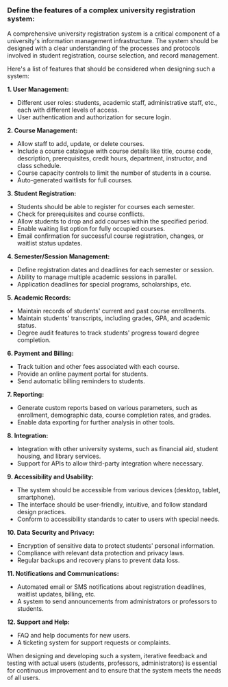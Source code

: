 ### Define the features of a complex university registration system:

A comprehensive university registration system is a critical component of a university's information management infrastructure. The system should be designed with a clear understanding of the processes and protocols involved in student registration, course selection, and record management. 

Here's a list of features that should be considered when designing such a system:

**1. User Management:**
- Different user roles: students, academic staff, administrative staff, etc., each with different levels of access.
- User authentication and authorization for secure login.

**2. Course Management:**
- Allow staff to add, update, or delete courses.
- Include a course catalogue with course details like title, course code, description, prerequisites, credit hours, department, instructor, and class schedule.
- Course capacity controls to limit the number of students in a course.
- Auto-generated waitlists for full courses.

**3. Student Registration:**
- Students should be able to register for courses each semester.
- Check for prerequisites and course conflicts.
- Allow students to drop and add courses within the specified period.
- Enable waiting list option for fully occupied courses.
- Email confirmation for successful course registration, changes, or waitlist status updates.

**4. Semester/Session Management:**
- Define registration dates and deadlines for each semester or session.
- Ability to manage multiple academic sessions in parallel.
- Application deadlines for special programs, scholarships, etc.

**5. Academic Records:**
- Maintain records of students' current and past course enrollments.
- Maintain students' transcripts, including grades, GPA, and academic status.
- Degree audit features to track students' progress toward degree completion.

**6. Payment and Billing:**
- Track tuition and other fees associated with each course.
- Provide an online payment portal for students.
- Send automatic billing reminders to students.

**7. Reporting:**
- Generate custom reports based on various parameters, such as enrollment, demographic data, course completion rates, and grades.
- Enable data exporting for further analysis in other tools.

**8. Integration:**
- Integration with other university systems, such as financial aid, student housing, and library services.
- Support for APIs to allow third-party integration where necessary.

**9. Accessibility and Usability:**
- The system should be accessible from various devices (desktop, tablet, smartphone).
- The interface should be user-friendly, intuitive, and follow standard design practices.
- Conform to accessibility standards to cater to users with special needs.

**10. Data Security and Privacy:**
- Encryption of sensitive data to protect students' personal information.
- Compliance with relevant data protection and privacy laws.
- Regular backups and recovery plans to prevent data loss.

**11. Notifications and Communications:**
- Automated email or SMS notifications about registration deadlines, waitlist updates, billing, etc.
- A system to send announcements from administrators or professors to students.

**12. Support and Help:**
- FAQ and help documents for new users.
- A ticketing system for support requests or complaints.

When designing and developing such a system, iterative feedback and testing with actual users (students, professors, administrators) is essential for continuous improvement and to ensure that the system meets the needs of all users.